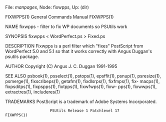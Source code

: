 File: *manpages*,  Node: fixwpps,  Up: (dir)

FIXWPPS(1)                  General Commands Manual                 FIXWPPS(1)



NAME
       fixwpps - filter to fix WP documents so PSUtils work

SYNOPSIS
       fixwpps < WordPerfect.ps > Fixed.ps

DESCRIPTION
       Fixwpps  is a perl filter which "fixes" PostScript from WordPerfect 5.0
       and 5.1 so that it works correctly with Angus Duggan's psutils package.

AUTHOR
       Copyright (C) Angus J. C. Duggan 1991-1995

SEE ALSO
       psbook(1), psselect(1), pstops(1), epsffit(1),  psnup(1),  psresize(1),
       psmerge(1),  fixscribeps(1),  getafm(1), fixdlsrps(1), fixfmps(1), fix-
       macps(1), fixpsditps(1), fixpspps(1),  fixtpps(1),  fixwfwps(1),  fixw-
       pps(1), fixwwps(1), extractres(1), includeres(1)

TRADEMARKS
       PostScript is a trademark of Adobe Systems Incorporated.



                        PSUtils Release 1 Patchlevel 17             FIXWPPS(1)
